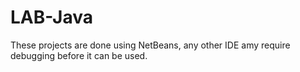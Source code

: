 # LAB-Java
These projects are done using NetBeans, any other IDE amy require debugging before it can be used.
